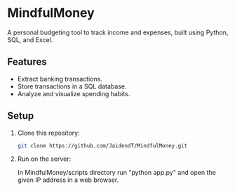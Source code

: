 # MindfulMoney

A personal budgeting tool to track income and expenses, built using Python, SQL, and Excel.

## Features
- Extract banking transactions.
- Store transactions in a SQL database.
- Analyze and visualize spending habits.

## Setup
1. Clone this repository:
   ```bash
   git clone https://github.com/JaidendT/MindfulMoney.git

2. Run on the server:
   
   In MindfulMoney/scripts directory run "python app.py" and open the given IP address in a web browser.
